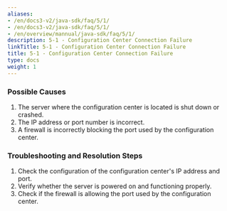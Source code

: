 ```yaml
---
aliases:
- /en/docs3-v2/java-sdk/faq/5/1/
- /en/docs3-v2/java-sdk/faq/5/1/
- /en/overview/mannual/java-sdk/faq/5/1/
description: 5-1 - Configuration Center Connection Failure
linkTitle: 5-1 - Configuration Center Connection Failure
title: 5-1 - Configuration Center Connection Failure
type: docs
weight: 1
---
```





### Possible Causes

1. The server where the configuration center is located is shut down or crashed.
2. The IP address or port number is incorrect.
3. A firewall is incorrectly blocking the port used by the configuration center.


### Troubleshooting and Resolution Steps

1. Check the configuration of the configuration center's IP address and port.
2. Verify whether the server is powered on and functioning properly.
3. Check if the firewall is allowing the port used by the configuration center.

